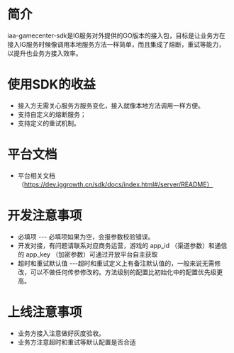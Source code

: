 # 简介
iaa-gamecenter-sdk是IG服务对外提供的GO版本的接入包，目标是让业务方在接入IG服务时候像调用本地服务方法一样简单，而且集成了熔断，重试等能力，以提升也业务方接入效率。
# 使用SDK的收益
  - 接入方无需关心服务方服务变化，接入就像本地方法调用一样方便。
  - 支持自定义的熔断服务；
  - 支持定义的重试机制。
# 平台文档
  - 平台相关文档（https://dev.iggrowth.cn/sdk/docs/index.html#/server/README）
# 开发注意事项
- 必填项  --- 必填项如果为空，会报参数校验错误。
- 开发对接，有问题请联系对应商务运营，游戏的 app_id （渠道参数）和通信的 app_key （加密参数）可通过开放平台自主获取
- 超时和重试默认值 ---超时和重试定义上有备注默认值的，一般来说无需修改，可以不做任何传参修改的。方法级别的配置比初始化中的配置优先级更高。
# 上线注意事项
-  业务方接入注意做好灰度验收。
-  业务方注意超时和重试等默认配置是否合适
